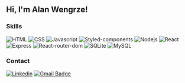 ## Hi, I'm Alan Wengrze!
  ### Skills
  
   ![HTML](https://img.shields.io/badge/HTML-20232A?style=for-the-badge&logo=html5&logoColor=E34F26)
   ![CSS](https://img.shields.io/badge/CSS-20232A?&style=for-the-badge&logo=css3&logoColor=1572B6)
   ![Javascript](https://img.shields.io/badge/JavaScript-20232A?style=for-the-badge&logo=javascript&logoColor=F7DF1E)
   ![Styled-components](https://img.shields.io/badge/styled--components-20232A?style=for-the-badge&logo=styled-components&logoColor=DB7093)
   ![Nodejs](https://img.shields.io/badge/Node.js-20232A?style=for-the-badge&logo=node.js&logoColor=43853D)
   ![React](https://img.shields.io/badge/React-20232A?style=for-the-badge&logo=react&logoColor=61DAFB)
   ![Express](https://img.shields.io/badge/Express.js-20232A?style=for-the-badge)
   ![React-router-dom](https://img.shields.io/badge/React_Router-20232A?style=for-the-badge&logo=react-router&logoColor=CA4245)
   ![SQLite](https://img.shields.io/badge/SQLite-20232A?style=for-the-badge&logo=sqlite&logoColor=07405E)
   ![MySQL](https://img.shields.io/badge/MySQL-20232A?style=for-the-badge&logo=mysql&logoColor=white)

### Contact 
[![Linkedin](https://img.shields.io/badge/-alanwengrze-blue?style=flat-square&logo=Linkedin&logoColor=white&link=https://www.linkedin.com/in/alanwengrze/)](https://www.linkedin.com/in/alanwengrze/)
[![Gmail Badge](https://img.shields.io/badge/-alanwengrzee@gmail.com-006bed?style=flat-square&logo=Gmail&logoColor=white&link=mailto:alanwengrzee@gmail.com )](mailto:alanwengrzee@gmail.com )

